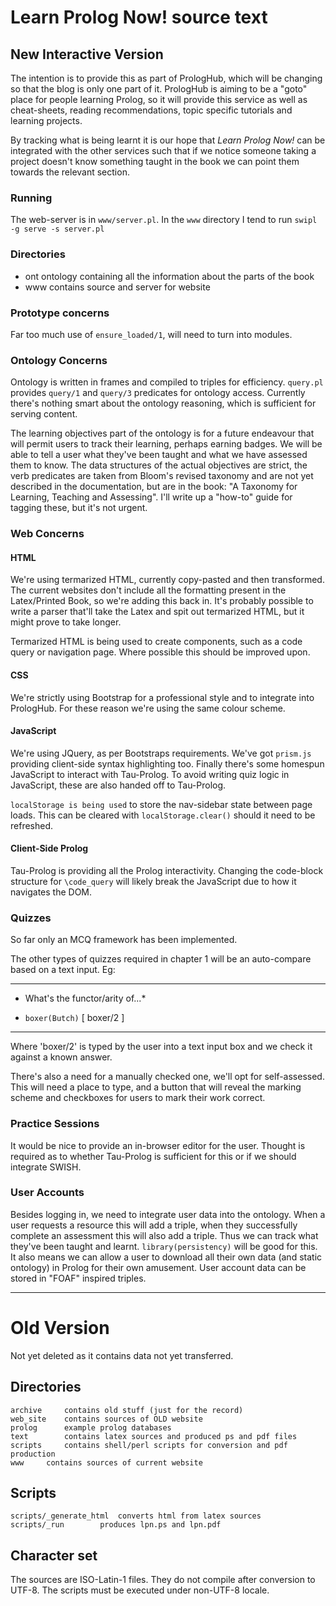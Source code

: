 # Learn Prolog Now! source text

## New Interactive Version

The intention is to provide this as part of PrologHub, which will be
changing so that the blog is only one part of it. PrologHub is aiming to
be a "goto" place for people learning Prolog, so it will provide this
service as well as cheat-sheets, reading recommendations, topic specific
tutorials and learning projects.

By tracking what is being learnt it is our hope that *Learn Prolog Now!*
can be integrated with the other services such that if we notice someone
taking a project doesn't know something taught in the book we can point
them towards the relevant section.

### Running

The web-server is in `www/server.pl`. In the `www` directory I tend to
run `swipl -g serve -s server.pl`

### Directories

- ont    ontology containing all the information about the parts of the
  book
- www    contains source and server for website

### Prototype concerns

Far too much use of `ensure_loaded/1`, will need to turn into modules.

### Ontology Concerns

Ontology is written in frames and compiled to triples for efficiency.
`query.pl` provides `query/1` and `query/3` predicates for ontology
access. Currently there's nothing smart about the ontology reasoning,
which is sufficient for serving content.

The learning objectives part of the ontology is for a future endeavour
that will permit users to track their learning, perhaps earning badges.
We will be able to tell a user what they've been taught and what we have
assessed them to know. The data structures of the actual objectives are
strict, the verb predicates are taken from Bloom's revised taxonomy and
are not yet described in the documentation, but are in the book: "A Taxonomy for
Learning, Teaching and Assessing". I'll write up a "how-to" guide for
tagging these, but it's not urgent.

### Web Concerns

#### HTML

We're using termarized HTML, currently copy-pasted and then transformed.
The current websites don't include all the formatting present in the
Latex/Printed Book, so we're adding this back in. It's probably possible
to write a parser that'll take the Latex and spit out termarized HTML,
but it might prove to take longer.

Termarized HTML is being used to create components, such as a code query
or navigation page. Where possible this should be improved upon.

#### CSS

We're strictly using Bootstrap for a professional style and to integrate
into PrologHub. For these reason we're using the same colour scheme.

#### JavaScript

We're using JQuery, as per Bootstraps requirements. We've got `prism.js`
providing client-side syntax highlighting too. Finally there's some
homespun JavaScript to interact with Tau-Prolog. To avoid writing quiz
logic in JavaScript, these are also handed off to Tau-Prolog.

`localStorage is being used` to store the nav-sidebar state between page
loads. This can be cleared with `localStorage.clear()` should it need to
be refreshed.

#### Client-Side Prolog

Tau-Prolog is providing all the Prolog interactivity. Changing the
code-block structure for `\code_query` will likely break the JavaScript
due to how it navigates the DOM.

### Quizzes

So far only an MCQ framework has been implemented.

The other types of quizzes required in chapter 1 will be an auto-compare
based on a text input. Eg:

---

* What's the functor/arity of...*

- `boxer(Butch)`  [ boxer/2 ]

---

Where 'boxer/2' is typed by the user into a text input box and we check
it against a known answer.

There's also a need for a manually checked one, we'll opt for
self-assessed. This will need a place to type, and a button that will
reveal the marking scheme and checkboxes for users to mark their work
correct.

### Practice Sessions

It would be nice to provide an in-browser editor for the user. Thought
is required as to whether Tau-Prolog is sufficient for this or if we
should integrate SWISH.

### User Accounts

Besides logging in, we need to integrate user data into the
ontology. When a user requests a resource this will add a triple, when
they successfully complete an assessment this will also add a triple.
Thus we can track what they've been taught and learnt.
`library(persistency)` will be good for this. It also means we can allow
a user to download all their own data (and static ontology) in Prolog
for their own amusement. User account data can be stored in "FOAF"
inspired triples.


----

# Old Version

Not yet deleted as it contains data not yet transferred.


## Directories

	archive		contains old stuff (just for the record)
	web_site	contains sources of OLD website
	prolog		example prolog databases
	text		contains latex sources and produced ps and pdf files
	scripts		contains shell/perl scripts for conversion and pdf production
	www		contains sources of current website

## Scripts

	scripts/_generate_html	converts html from latex sources
	scripts/_run		produces lpn.ps and lpn.pdf

## Character set

The sources are ISO-Latin-1 files. They do not compile after conversion
to UTF-8.  The scripts must be executed under non-UTF-8 locale.
